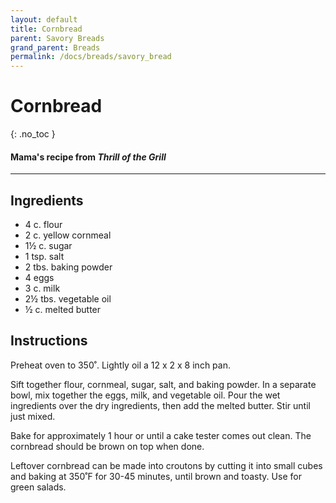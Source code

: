 ```yaml
---
layout: default
title: Cornbread
parent: Savory Breads
grand_parent: Breads
permalink: /docs/breads/savory_bread
---
```


# Cornbread
{: .no_toc }
#### Mama's recipe from <i>Thrill of the Grill</i>
---

## Ingredients
<ul>
	<li>4 c. flour</li>
	<li>2 c. yellow cornmeal</li>
	<li>1½ c. sugar</li>
	<li>1 tsp. salt</li>
	<li>2 tbs. baking powder</li>
	<li>4 eggs</li>
	<li>3 c. milk</li>
	<li>2½ tbs. vegetable oil</li>
	<li>½ c. melted butter</li>
</ul>

## Instructions
Preheat oven to 350˚. Lightly oil a 12 x 2 x 8 inch pan.

Sift together flour, cornmeal, sugar, salt, and baking
powder. In a separate bowl, mix together the eggs, milk, and vegetable oil.
Pour the wet ingredients over the dry ingredients, then add the melted butter.
Stir until just mixed.

Bake for approximately 1 hour or until a cake tester comes
out clean. The cornbread should be brown on top when done.

Leftover cornbread can be made into croutons by cutting it
into small cubes and baking at 350˚F for 30-45 minutes, until brown and toasty.
Use for green salads.